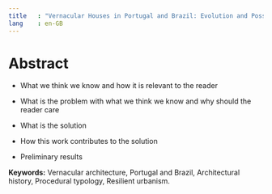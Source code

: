 ```yaml
---
title   : "Vernacular Houses in Portugal and Brazil: Evolution and Possible Adaptations"
lang    : en-GB
---
```


Abstract
========

- What we think we know and how it is relevant to the reader

- What is the problem with what we think we know and why should the
  reader care

- What is the solution

- How this work contributes to the solution

- Preliminary results

**Keywords:** Vernacular architecture, Portugal and Brazil,
Architectural history, Procedural typology, Resilient urbanism.

